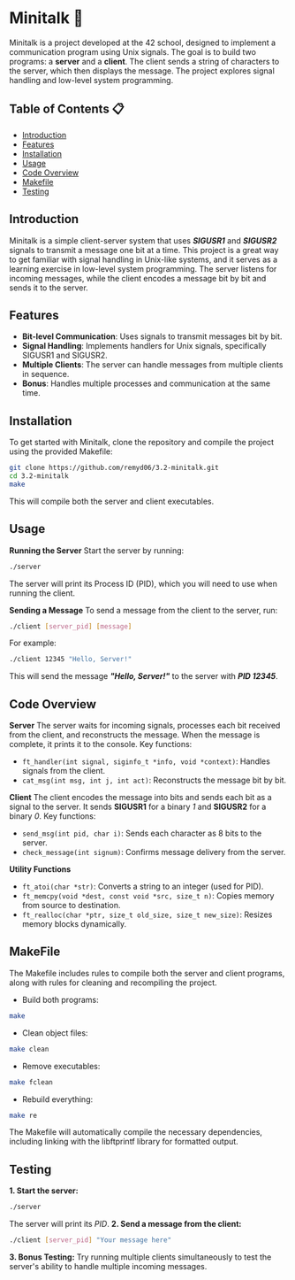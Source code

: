 # Minitalk 📡

Minitalk is a project developed at the 42 school, designed to implement a communication program using Unix signals. The goal is to build two programs: a **server** and a **client**. The client sends a string of characters to the server, which then displays the message. The project explores signal handling and low-level system programming.

## Table of Contents 📋

- [Introduction](#introduction)
- [Features](#features)
- [Installation](#installation)
- [Usage](#usage)
- [Code Overview](#code-overview)
- [Makefile](#makefile)
- [Testing](#testing)

## Introduction

Minitalk is a simple client-server system that uses ***SIGUSR1*** and ***SIGUSR2*** signals to transmit a message one bit at a time. This project is a great way to get familiar with signal handling in Unix-like systems, and it serves as a learning exercise in low-level system programming. The server listens for incoming messages, while the client encodes a message bit by bit and sends it to the server.

## Features

- **Bit-level Communication**: Uses signals to transmit messages bit by bit.
- **Signal Handling**: Implements handlers for Unix signals, specifically SIGUSR1 and SIGUSR2.
- **Multiple Clients**: The server can handle messages from multiple clients in sequence.
- **Bonus**: Handles multiple processes and communication at the same time.

## Installation

To get started with Minitalk, clone the repository and compile the project using the provided Makefile:

```bash
git clone https://github.com/remyd06/3.2-minitalk.git
cd 3.2-minitalk
make
```
This will compile both the server and client executables.

## Usage

**Running the Server**
Start the server by running:

```bash
./server
```
The server will print its Process ID (PID), which you will need to use when running the client.

**Sending a Message**
To send a message from the client to the server, run:
```bash
./client [server_pid] [message]
```
For example:
```bash
./client 12345 "Hello, Server!"
```
This will send the message ***"Hello, Server!"*** to the server with ***PID 12345***.

## Code Overview

**Server**
The server waits for incoming signals, processes each bit received from the client, and reconstructs the message. When the message is complete, it prints it to the console.
Key functions:
- ```ft_handler(int signal, siginfo_t *info, void *context)```: Handles signals from the client.
- ```cat_msg(int msg, int j, int act)```: Reconstructs the message bit by bit.

**Client**
The client encodes the message into bits and sends each bit as a signal to the server. It sends **SIGUSR1** for a binary *1* and **SIGUSR2** for a binary *0*.
Key functions:
- ```send_msg(int pid, char i)```: Sends each character as 8 bits to the server.
- ```check_message(int signum)```: Confirms message delivery from the server.

**Utility Functions**
- ```ft_atoi(char *str)```: Converts a string to an integer (used for PID).
- ```ft_memcpy(void *dest, const void *src, size_t n)```: Copies memory from source to destination.
- ```ft_realloc(char *ptr, size_t old_size, size_t new_size)```: Resizes memory blocks dynamically.

## MakeFile

The Makefile includes rules to compile both the server and client programs, along with rules for cleaning and recompiling the project.
- Build both programs:
```bash
make
```
- Clean object files:
```bash
make clean
```
- Remove executables:
```bash
make fclean
```
- Rebuild everything:
```bash
make re
```
The Makefile will automatically compile the necessary dependencies, including linking with the libftprintf library for formatted output.

## Testing
**1. Start the server:**
```bash
./server
```
The server will print its *PID*.
**2. Send a message from the client:**
```bash
./client [server_pid] "Your message here"
```
**3. Bonus Testing:**
Try running multiple clients simultaneously to test the server's ability to handle multiple incoming messages.



  




